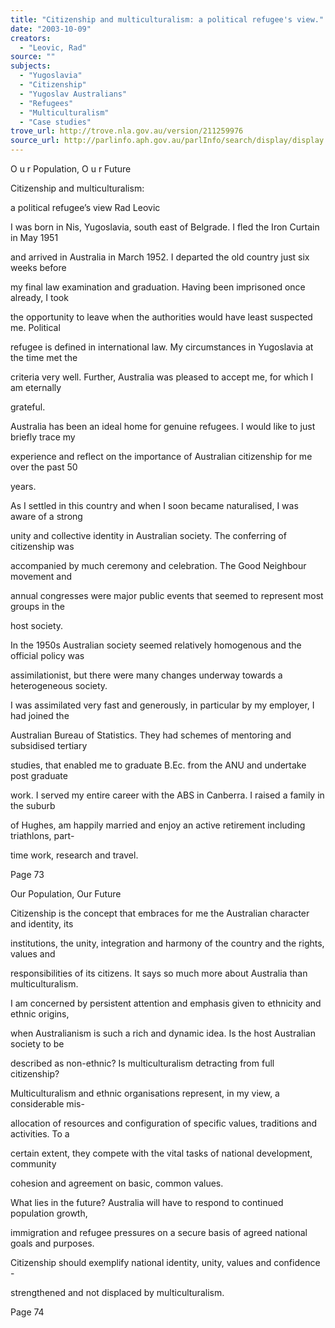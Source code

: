 ```yaml
---
title: "Citizenship and multiculturalism: a political refugee's view."
date: "2003-10-09"
creators:
  - "Leovic, Rad"
source: ""
subjects:
  - "Yugoslavia"
  - "Citizenship"
  - "Yugoslav Australians"
  - "Refugees"
  - "Multiculturalism"
  - "Case studies"
trove_url: http://trove.nla.gov.au/version/211259976
source_url: http://parlinfo.aph.gov.au/parlInfo/search/display/display.w3p;query=Id%3A%22media/pressrel/7ZSA6%22
---
```


  O u r  Population, O u r  Future 

  Citizenship and multiculturalism: 

  a political refugee’s view  Rad Leovic 

  I was born in Nis, Yugoslavia, south east of Belgrade. I fled the Iron Curtain in May 1951 

  and arrived in Australia in March 1952. I departed the old country just six weeks before 

  my final law examination and graduation. Having been imprisoned once already, I took 

  the opportunity to leave when the authorities would have least suspected me. Political 

  refugee is defined in international law. My circumstances in Yugoslavia at the time met the 

  criteria very well. Further, Australia was pleased to accept me, for which I am eternally 

  grateful. 

  Australia has been an ideal home for genuine refugees. I would like to just briefly trace my 

  experience and reflect on the importance of Australian citizenship for me over the past 50 

  years. 

  As I settled in this country and when I soon became naturalised, I was aware of a strong 

  unity and collective identity in Australian society. The conferring of citizenship was 

  accompanied by much ceremony and celebration. The Good Neighbour movement and 

  annual congresses were major public events that seemed to represent most groups in the 

  host society. 

  In the 1950s Australian society seemed relatively homogenous and the official policy was 

  assimilationist, but there were many changes underway towards a heterogeneous society. 

  I was assimilated very fast and generously, in particular by my employer, I had joined the 

  Australian Bureau of Statistics. They had schemes of mentoring and subsidised tertiary 

  studies, that enabled me to graduate B.Ec. from the ANU and undertake post graduate 

  work. I served my entire career with the ABS in Canberra. I raised a family in the suburb 

  of Hughes, am happily married and enjoy an active retirement including triathlons, part- 

  time work, research and travel. 

  Page 73 

  Our Population, Our Future 

  Citizenship is the concept that embraces for me the Australian character and identity, its 

  institutions, the unity, integration and harmony of the country and the rights, values and 

  responsibilities of its citizens. It says so much more about Australia than multiculturalism. 

  I am concerned by persistent attention and emphasis given to ethnicity and ethnic origins, 

  when Australianism is such a rich and dynamic idea. Is the host Australian society to be 

  described as non-ethnic? Is multiculturalism detracting from full citizenship? 

  Multiculturalism and ethnic organisations represent, in my view, a considerable mis- 

  allocation of resources and configuration of specific values, traditions and activities. To a 

  certain extent, they compete with the vital tasks of national development, community 

  cohesion and agreement on basic, common values. 

  What lies in the future? Australia will have to respond to continued population growth, 

  immigration and refugee pressures on a secure basis of agreed national goals  and purposes. 

  Citizenship should exemplify national identity, unity, values and confidence - 

  strengthened and not displaced by multiculturalism. 

  Page 74 

